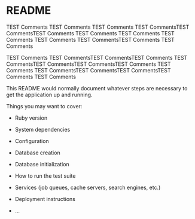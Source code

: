 # README

TEST Comments
TEST Comments
TEST Comments
TEST CommentsTEST CommentsTEST Comments
TEST Comments
TEST Comments
TEST Comments
TEST Comments
TEST CommentsTEST Comments
TEST Comments

TEST Comments
TEST CommentsTEST CommentsTEST Comments
TEST CommentsTEST CommentsTEST CommentsTEST Comments
TEST Comments
TEST CommentsTEST CommentsTEST CommentsTEST Comments
TEST Comments

This README would normally document whatever steps are necessary to get the
application up and running.

Things you may want to cover:

* Ruby version

* System dependencies

* Configuration

* Database creation

* Database initialization

* How to run the test suite

* Services (job queues, cache servers, search engines, etc.)

* Deployment instructions

* ...
